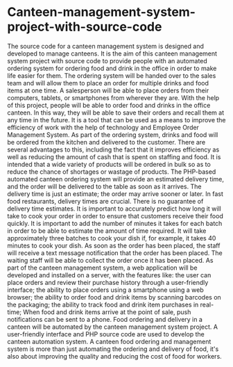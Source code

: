 # Canteen-management-system-project-with-source-code
The source code for a canteen management system is designed and developed to manage canteens. It is the aim of this canteen management system project with source code to provide people with an automated ordering system for ordering food and drink in the office in order to make life easier for them. The ordering system will be handed over to the sales team and will allow them to place an order for multiple drinks and food items at one time. A salesperson will be able to place orders from their computers, tablets, or smartphones from wherever they are. With the help of this project, people will be able to order food and drinks in the office canteen. In this way, they will be able to save their orders and recall them at any time in the future. It is a tool that can be used as a means to improve the efficiency of work with the help of technology and Employee Order Management System. As part of the ordering system, drinks and food will be ordered from the kitchen and delivered to the customer. There are several advantages to this, including the fact that it improves efficiency as well as reducing the amount of cash that is spent on staffing and food. It is intended that a wide variety of products will be ordered in bulk so as to reduce the chance of shortages or wastage of products. The PHP-based automated canteen ordering system will provide an estimated delivery time, and the order will be delivered to the table as soon as it arrives. The delivery time is just an estimate; the order may arrive sooner or later. In fast food restaurants, delivery times are crucial. There is no guarantee of delivery time estimates. It is important to accurately predict how long it will take to cook your order in order to ensure that customers receive their food quickly. It is important to add the number of minutes it takes for each batch in order to be able to estimate the amount of time required. It will take approximately three batches to cook your dish if, for example, it takes 40 minutes to cook your dish. As soon as the order has been placed, the staff will receive a text message notification that the order has been placed. The waiting staff will be able to collect the order once it has been placed. As part of the canteen management system, a web application will be developed and installed on a server, with the features like: the user can place orders and review their purchase history through a user-friendly interface; the ability to place orders using a smartphone using a web browser; the ability to order food and drink items by scanning barcodes on the packaging; the ability to track food and drink item purchases in real-time; When food and drink items arrive at the point of sale, push notifications can be sent to a phone. Food ordering and delivery in a canteen will be automated by the canteen management system project. A user-friendly interface and PHP source code are used to develop the canteen automation system. A canteen food ordering and management system is more than just automating the ordering and delivery of food, it's also about improving the quality and reducing the cost of food for workers.
